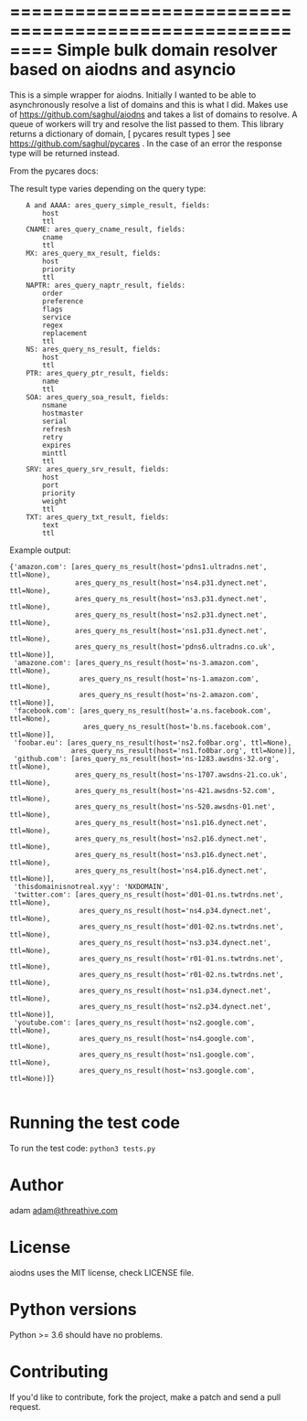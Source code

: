 ========================================================
Simple bulk domain resolver based on aiodns and asyncio
========================================================

This is a simple wrapper for aiodns. Initially I wanted to be able to asynchronously resolve a list of domains and this is what I did.
Makes use of https://github.com/saghul/aiodns and takes a list of domains to resolve. A queue of workers will try and resolve the list passed to them.
This library returns a dictionary of domain, [ pycares result types ] see https://github.com/saghul/pycares . In the case of an error the response type will 
be returned instead.

From the pycares docs:

 The result type varies depending on the query type:

        A and AAAA: ares_query_simple_result, fields:
            host
            ttl
        CNAME: ares_query_cname_result, fields:
            cname
            ttl
        MX: ares_query_mx_result, fields:
            host
            priority
            ttl
        NAPTR: ares_query_naptr_result, fields:
            order
            preference
            flags
            service
            regex
            replacement
            ttl
        NS: ares_query_ns_result, fields:
            host
            ttl
        PTR: ares_query_ptr_result, fields:
            name
            ttl
        SOA: ares_query_soa_result, fields:
            nsmane
            hostmaster
            serial
            refresh
            retry
            expires
            minttl
            ttl
        SRV: ares_query_srv_result, fields:
            host
            port
            priority
            weight
            ttl
        TXT: ares_query_txt_result, fields:
            text
            ttl



 

Example output:

```
{'amazon.com': [ares_query_ns_result(host='pdns1.ultradns.net', ttl=None),
                ares_query_ns_result(host='ns4.p31.dynect.net', ttl=None),
                ares_query_ns_result(host='ns3.p31.dynect.net', ttl=None),
                ares_query_ns_result(host='ns2.p31.dynect.net', ttl=None),
                ares_query_ns_result(host='ns1.p31.dynect.net', ttl=None),
                ares_query_ns_result(host='pdns6.ultradns.co.uk', ttl=None)],
 'amazone.com': [ares_query_ns_result(host='ns-3.amazon.com', ttl=None),
                 ares_query_ns_result(host='ns-1.amazon.com', ttl=None),
                 ares_query_ns_result(host='ns-2.amazon.com', ttl=None)],
 'facebook.com': [ares_query_ns_result(host='a.ns.facebook.com', ttl=None),
                  ares_query_ns_result(host='b.ns.facebook.com', ttl=None)],
 'foobar.eu': [ares_query_ns_result(host='ns2.fo0bar.org', ttl=None),
               ares_query_ns_result(host='ns1.fo0bar.org', ttl=None)],
 'github.com': [ares_query_ns_result(host='ns-1283.awsdns-32.org', ttl=None),
                ares_query_ns_result(host='ns-1707.awsdns-21.co.uk', ttl=None),
                ares_query_ns_result(host='ns-421.awsdns-52.com', ttl=None),
                ares_query_ns_result(host='ns-520.awsdns-01.net', ttl=None),
                ares_query_ns_result(host='ns1.p16.dynect.net', ttl=None),
                ares_query_ns_result(host='ns2.p16.dynect.net', ttl=None),
                ares_query_ns_result(host='ns3.p16.dynect.net', ttl=None),
                ares_query_ns_result(host='ns4.p16.dynect.net', ttl=None)],
 'thisdomainisnotreal.xyy': 'NXDOMAIN',
 'twitter.com': [ares_query_ns_result(host='d01-01.ns.twtrdns.net', ttl=None),
                 ares_query_ns_result(host='ns4.p34.dynect.net', ttl=None),
                 ares_query_ns_result(host='d01-02.ns.twtrdns.net', ttl=None),
                 ares_query_ns_result(host='ns3.p34.dynect.net', ttl=None),
                 ares_query_ns_result(host='r01-01.ns.twtrdns.net', ttl=None),
                 ares_query_ns_result(host='r01-02.ns.twtrdns.net', ttl=None),
                 ares_query_ns_result(host='ns1.p34.dynect.net', ttl=None),
                 ares_query_ns_result(host='ns2.p34.dynect.net', ttl=None)],
 'youtube.com': [ares_query_ns_result(host='ns2.google.com', ttl=None),
                 ares_query_ns_result(host='ns4.google.com', ttl=None),
                 ares_query_ns_result(host='ns1.google.com', ttl=None),
                 ares_query_ns_result(host='ns3.google.com', ttl=None)]}


```


Running the test code
======================

To run the test code: ``python3 tests.py``


Author
======

adam <adam@threathive.com>


License
=======

aiodns uses the MIT license, check LICENSE file.


Python versions
===============
Python >= 3.6 should have no problems.

Contributing
============

If you'd like to contribute, fork the project, make a patch and send a pull request.

